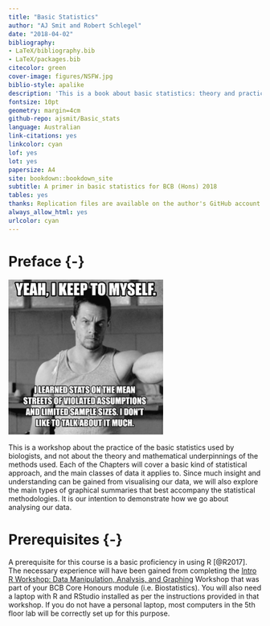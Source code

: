 ```yaml
--- 
title: "Basic Statistics"
author: "AJ Smit and Robert Schlegel"
date: "2018-04-02"
bibliography:
- LaTeX/bibliography.bib
- LaTeX/packages.bib
citecolor: green
cover-image: figures/NSFW.jpg
biblio-style: apalike
description: 'This is a book about basic statistics: theory and practice.'
fontsize: 10pt
geometry: margin=4cm
github-repo: ajsmit/Basic_stats
language: Australian
link-citations: yes
linkcolor: cyan
lof: yes
lot: yes
papersize: A4
site: bookdown::bookdown_site
subtitle: A primer in basic statistics for BCB (Hons) 2018
tables: yes
thanks: Replication files are available on the author's GitHub account
always_allow_html: yes
urlcolor: cyan
---
```


# Preface {-}

<img src="figures/walberg_assumptions.jpeg" width="308" />

This is a workshop about the practice of the basic statistics used by biologists, and not about the theory and mathematical underpinnings of the methods used. Each of the Chapters will cover a basic kind of statistical approach, and the main classes of data it applies to. Since much insight and understanding can be gained from visualising our data, we will also explore the main types of graphical summaries that best accompany the statistical methodologies. It is our intention to demonstrate how we go about analysing our data. 

# Prerequisites {-}
A prerequisite for this course is a basic proficiency in using R [@R2017]. The necessary experience will have been gained from completing the [Intro R Workshop: Data Manipulation, Analysis, and Graphing](https://robwschlegel.github.io/Intro_R_Workshop/) Workshop that was part of your BCB Core Honours module (i.e. Biostatistics). You will also need a laptop with R and RStudio installed as per the instructions provided in that workshop. If you do not have a personal laptop, most computers in the 5th floor lab will be correctly set up for this purpose.


